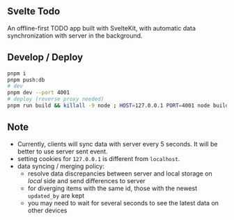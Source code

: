 ## Svelte Todo

An offline-first TODO app built with SvelteKit, with automatic data synchronization with server in the background.

## Develop / Deploy 

```bash
pnpm i
pnpm push:db
# dev
pnpm dev --port 4001
# deploy (reverse proxy needed)
pnpm run build && killall -9 node ; HOST=127.0.0.1 PORT=4001 node build
```

## Note
* Currently, clients will sync data with server every 5 seconds. It will be better to use server sent event.
* setting cookies for `127.0.0.1` is different from `localhost`.
* data syncing / merging policy:
  * resolve data discrepancies between server and local storage on *local* side and send differences to server
  * for diverging items with the same id, those with the newest `updated_by` are kept
  * you may need to wait for several seconds to see the latest data on other devices
